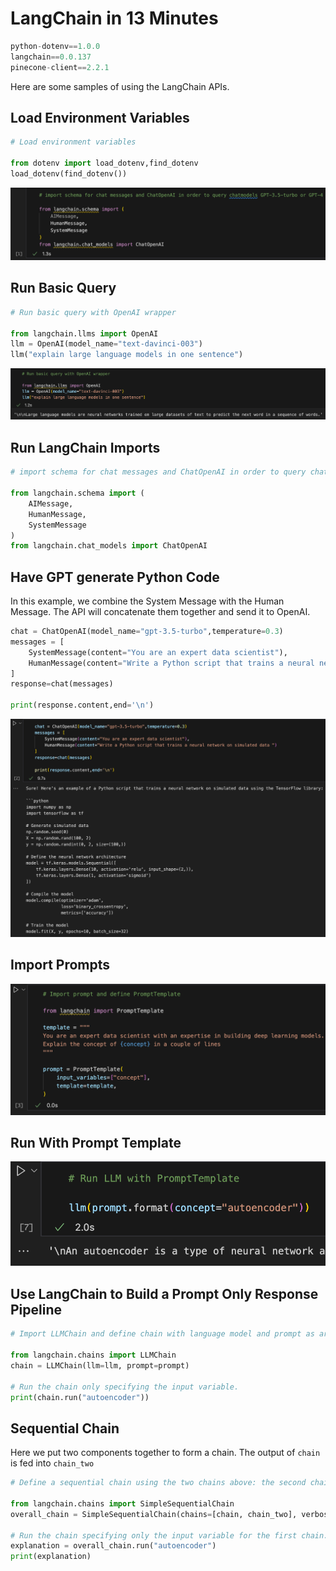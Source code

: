 # LangChain in 13 Minutes

```py
python-dotenv==1.0.0
langchain==0.0.137
pinecone-client==2.2.1
```

Here are some samples of using the LangChain APIs.

## Load Environment Variables

```py
# Load environment variables

from dotenv import load_dotenv,find_dotenv
load_dotenv(find_dotenv())
```

![](../img/jupyter-imports.png)

## Run Basic Query

```py
# Run basic query with OpenAI wrapper

from langchain.llms import OpenAI
llm = OpenAI(model_name="text-davinci-003")
llm("explain large language models in one sentence")
```

![](../img/jupyter-run-basic-query.png)

## Run LangChain Imports

```py
# import schema for chat messages and ChatOpenAI in order to query chatmodels GPT-3.5-turbo or GPT-4

from langchain.schema import (
    AIMessage,
    HumanMessage,
    SystemMessage
)
from langchain.chat_models import ChatOpenAI
```


## Have GPT generate Python Code

In this example, we combine the System Message with the Human Message.
The API will concatenate them together and send it to OpenAI.

```py
chat = ChatOpenAI(model_name="gpt-3.5-turbo",temperature=0.3)
messages = [
    SystemMessage(content="You are an expert data scientist"),
    HumanMessage(content="Write a Python script that trains a neural network on simulated data ")
]
response=chat(messages)

print(response.content,end='\n')
```

![](../img/jupyter-gen-python-code.png)

## Import Prompts
![](../img/jupyter-import-prompts.png)

## Run With Prompt Template

![](../img/jupyter-run-prompt-template.png)

## Use LangChain to Build a Prompt Only Response Pipeline

```py
# Import LLMChain and define chain with language model and prompt as arguments.

from langchain.chains import LLMChain
chain = LLMChain(llm=llm, prompt=prompt)

# Run the chain only specifying the input variable.
print(chain.run("autoencoder"))
```

## Sequential Chain

Here we put two components together to form a chain.  The output of ```chain``` is fed into ```chain_two```

```py
# Define a sequential chain using the two chains above: the second chain takes the output of the first chain as input

from langchain.chains import SimpleSequentialChain
overall_chain = SimpleSequentialChain(chains=[chain, chain_two], verbose=True)

# Run the chain specifying only the input variable for the first chain.
explanation = overall_chain.run("autoencoder")
print(explanation)
```